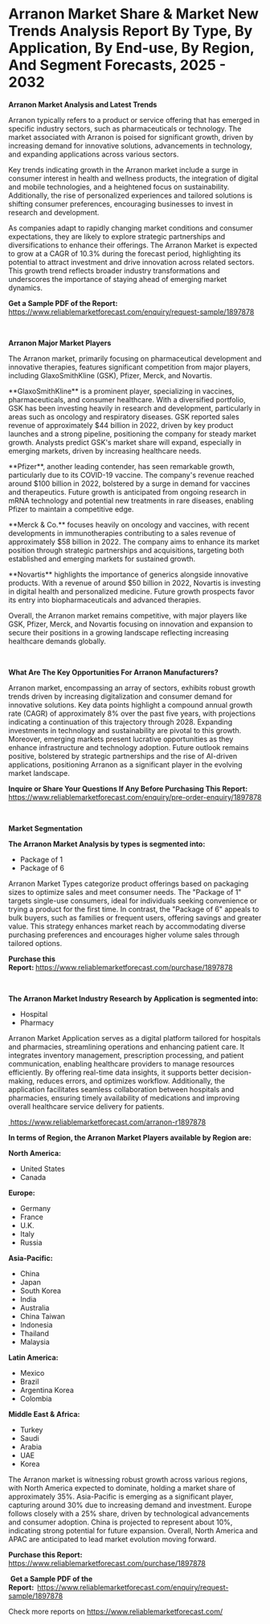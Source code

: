 <p><h1>Arranon Market Share & Market New Trends Analysis Report By Type, By Application, By End-use, By Region, And Segment Forecasts, 2025 - 2032</h1></p><p><strong>Arranon Market Analysis and Latest Trends</strong></p>
<p><p>Arranon typically refers to a product or service offering that has emerged in specific industry sectors, such as pharmaceuticals or technology. The market associated with Arranon is poised for significant growth, driven by increasing demand for innovative solutions, advancements in technology, and expanding applications across various sectors. </p><p>Key trends indicating growth in the Arranon market include a surge in consumer interest in health and wellness products, the integration of digital and mobile technologies, and a heightened focus on sustainability. Additionally, the rise of personalized experiences and tailored solutions is shifting consumer preferences, encouraging businesses to invest in research and development. </p><p>As companies adapt to rapidly changing market conditions and consumer expectations, they are likely to explore strategic partnerships and diversifications to enhance their offerings. The Arranon Market is expected to grow at a CAGR of 10.3% during the forecast period, highlighting its potential to attract investment and drive innovation across related sectors. This growth trend reflects broader industry transformations and underscores the importance of staying ahead of emerging market dynamics.</p></p>
<p><strong>Get a Sample PDF of the Report:&nbsp;</strong> <a href="https://www.reliablemarketforecast.com/enquiry/request-sample/1897878?utm_campaign=2886&utm_medium=2&utm_source=Github&utm_content=ia&utm_term=08032025&utm_id=arranon">https://www.reliablemarketforecast.com/enquiry/request-sample/1897878</a></p>
<p>&nbsp;</p>
<p><strong>Arranon Major Market Players</strong></p>
<p><p>The Arranon market, primarily focusing on pharmaceutical development and innovative therapies, features significant competition from major players, including GlaxoSmithKline (GSK), Pfizer, Merck, and Novartis. </p><p>**GlaxoSmithKline** is a prominent player, specializing in vaccines, pharmaceuticals, and consumer healthcare. With a diversified portfolio, GSK has been investing heavily in research and development, particularly in areas such as oncology and respiratory diseases. GSK reported sales revenue of approximately $44 billion in 2022, driven by key product launches and a strong pipeline, positioning the company for steady market growth. Analysts predict GSK's market share will expand, especially in emerging markets, driven by increasing healthcare needs.</p><p>**Pfizer**, another leading contender, has seen remarkable growth, particularly due to its COVID-19 vaccine. The company's revenue reached around $100 billion in 2022, bolstered by a surge in demand for vaccines and therapeutics. Future growth is anticipated from ongoing research in mRNA technology and potential new treatments in rare diseases, enabling Pfizer to maintain a competitive edge.</p><p>**Merck & Co.** focuses heavily on oncology and vaccines, with recent developments in immunotherapies contributing to a sales revenue of approximately $58 billion in 2022. The company aims to enhance its market position through strategic partnerships and acquisitions, targeting both established and emerging markets for sustained growth.</p><p>**Novartis** highlights the importance of generics alongside innovative products. With a revenue of around $50 billion in 2022, Novartis is investing in digital health and personalized medicine. Future growth prospects favor its entry into biopharmaceuticals and advanced therapies.</p><p>Overall, the Arranon market remains competitive, with major players like GSK, Pfizer, Merck, and Novartis focusing on innovation and expansion to secure their positions in a growing landscape reflecting increasing healthcare demands globally.</p></p>
<p>&nbsp;</p>
<p><strong>What Are The Key Opportunities For Arranon Manufacturers?</strong></p>
<p><p>Arranon market, encompassing an array of sectors, exhibits robust growth trends driven by increasing digitalization and consumer demand for innovative solutions. Key data points highlight a compound annual growth rate (CAGR) of approximately 8% over the past five years, with projections indicating a continuation of this trajectory through 2028. Expanding investments in technology and sustainability are pivotal to this growth. Moreover, emerging markets present lucrative opportunities as they enhance infrastructure and technology adoption. Future outlook remains positive, bolstered by strategic partnerships and the rise of AI-driven applications, positioning Arranon as a significant player in the evolving market landscape.</p></p>
<p><strong>Inquire or Share Your Questions If Any Before Purchasing This Report:</strong> <a href="https://www.reliablemarketforecast.com/enquiry/pre-order-enquiry/1897878?utm_campaign=2886&utm_medium=2&utm_source=Github&utm_content=ia&utm_term=08032025&utm_id=arranon">https://www.reliablemarketforecast.com/enquiry/pre-order-enquiry/1897878</a></p>
<p>&nbsp;</p>
<p><strong>Market Segmentation</strong></p>
<p><strong>The Arranon Market Analysis by types is segmented into:</strong></p>
<p><ul><li>Package of 1</li><li>Package of 6</li></ul></p>
<p><p>Arranon Market Types categorize product offerings based on packaging sizes to optimize sales and meet consumer needs. The "Package of 1" targets single-use consumers, ideal for individuals seeking convenience or trying a product for the first time. In contrast, the "Package of 6" appeals to bulk buyers, such as families or frequent users, offering savings and greater value. This strategy enhances market reach by accommodating diverse purchasing preferences and encourages higher volume sales through tailored options.</p></p>
<p><strong>Purchase this Report:&nbsp;</strong><a href="https://www.reliablemarketforecast.com/purchase/1897878?utm_campaign=2886&utm_medium=2&utm_source=Github&utm_content=ia&utm_term=08032025&utm_id=arranon">https://www.reliablemarketforecast.com/purchase/1897878</a></p>
<p>&nbsp;</p>
<p><strong>The Arranon Market Industry Research by Application is segmented into:</strong></p>
<p><ul><li>Hospital</li><li>Pharmacy</li></ul></p>
<p><p>Arranon Market Application serves as a digital platform tailored for hospitals and pharmacies, streamlining operations and enhancing patient care. It integrates inventory management, prescription processing, and patient communication, enabling healthcare providers to manage resources efficiently. By offering real-time data insights, it supports better decision-making, reduces errors, and optimizes workflow. Additionally, the application facilitates seamless collaboration between hospitals and pharmacies, ensuring timely availability of medications and improving overall healthcare service delivery for patients.</p></p>
<p><a href="https://www.reliablemarketforecast.com/arranon-r1897878?utm_campaign=2886&utm_medium=2&utm_source=Github&utm_content=ia&utm_term=08032025&utm_id=arranon">&nbsp;https://www.reliablemarketforecast.com/arranon-r1897878</a></p>
<p><strong>In terms of Region, the Arranon Market Players available by Region are:</strong></p>
<p>
    <p> <strong> North America: </strong>
        <ul>
            <li>United States</li>
            <li>Canada</li>
        </ul>
        </p> 
    <p> <strong> Europe: </strong>
        <ul>
            <li>Germany</li>
            <li>France</li>
            <li>U.K.</li>
            <li>Italy</li>
            <li>Russia</li>
        </ul>
        </p> 
    <p> <strong> Asia-Pacific: </strong>
        <ul>
            <li>China</li>
            <li>Japan</li>
            <li>South Korea</li>
            <li>India</li>
            <li>Australia</li>
            <li>China Taiwan</li>
            <li>Indonesia</li>
            <li>Thailand</li>
            <li>Malaysia</li>
        </ul>
        </p> 
    <p> <strong> Latin America: </strong>
        <ul>
            <li>Mexico</li>
            <li>Brazil</li>
            <li>Argentina Korea</li>
            <li>Colombia</li>
        </ul>
        </p> 
    <p> <strong> Middle East & Africa: </strong>
        <ul>
            <li>Turkey</li>
            <li>Saudi</li>
            <li>Arabia</li>
            <li>UAE</li>
            <li>Korea</li>
        </ul>
    </p>
    </p>
<p><p>The Arranon market is witnessing robust growth across various regions, with North America expected to dominate, holding a market share of approximately 35%. Asia-Pacific is emerging as a significant player, capturing around 30% due to increasing demand and investment. Europe follows closely with a 25% share, driven by technological advancements and consumer adoption. China is projected to represent about 10%, indicating strong potential for future expansion. Overall, North America and APAC are anticipated to lead market evolution moving forward.</p></p>
<p><strong>Purchase this Report: </strong><a href="https://www.reliablemarketforecast.com/purchase/1897878?utm_campaign=2886&utm_medium=2&utm_source=Github&utm_content=ia&utm_term=08032025&utm_id=arranon">https://www.reliablemarketforecast.com/purchase/1897878</a></p>
<p>&nbsp;<strong>Get a Sample PDF of the Report:&nbsp;&nbsp;</strong><a href="https://www.reliablemarketforecast.com/enquiry/request-sample/1897878?utm_campaign=2886&utm_medium=2&utm_source=Github&utm_content=ia&utm_term=08032025&utm_id=arranon">https://www.reliablemarketforecast.com/enquiry/request-sample/1897878</a></p>
<p><strong></strong></p>
<p>Check more reports on <a href="https://www.reliablemarketforecast.com/?utm_campaign=2886&utm_medium=2&utm_source=Github&utm_content=ia&utm_term=08032025&utm_id=arranon">https://www.reliablemarketforecast.com/</a></p>
